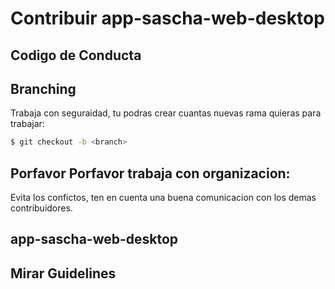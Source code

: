 # Contribuir app-sascha-web-desktop

## Codigo de Conducta



## Branching

Trabaja con seguraidad, tu podras crear cuantas nuevas rama quieras para trabajar:

```sh
$ git checkout -b <branch>
```

## Porfavor Porfavor trabaja con organizacion:

Evita los confictos, ten en cuenta una buena comunicacion con los demas contribuidores.

## app-sascha-web-desktop



## Mirar Guidelines



